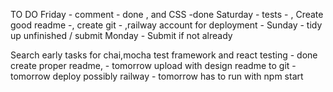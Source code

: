 TO DO Friday - comment - done , and CSS -done
Saturday - tests - , Create good readme -, create git -  ,railway account for deployment - 
Sunday - tidy up unfinished / submit
Monday - Submit if not already

Search early tasks for chai,mocha test framework and react testing - done
create proper readme, - tomorrow
upload with design readme to git - tomorrow
deploy possibly railway - tomorrow
has to run with npm start

